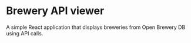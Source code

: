# Brewery API viewer

A simple React application that displays breweries from Open Brewery DB using API calls.

